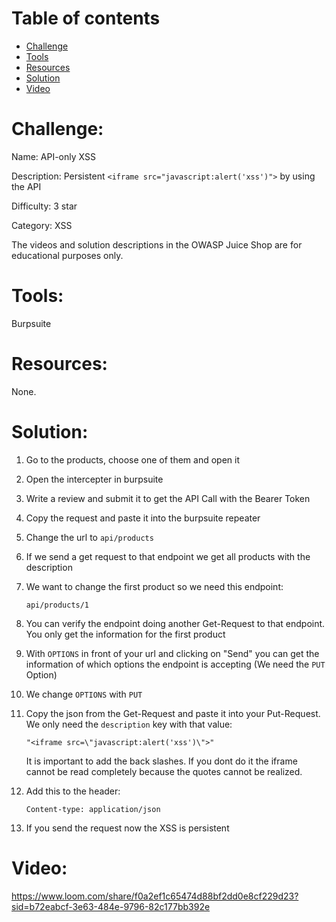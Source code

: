 # Table of contents

- [Challenge](#challenge)
- [Tools](#tools)
- [Resources](#resources)
- [Solution](#solution)
- [Video](#video)

# Challenge: 

Name: API-only XSS

Description: Persistent `<iframe src="javascript:alert('xss')">` by using the API

Difficulty: 3 star

Category: XSS

The videos and solution descriptions in the OWASP Juice Shop are for educational purposes only.

# Tools:

Burpsuite

# Resources:

None.

# Solution:

1. Go to the products, choose one of them and open it
2. Open the intercepter in burpsuite
3. Write a review and submit it to get the API Call with the Bearer Token
4. Copy the request and paste it into the burpsuite repeater
5. Change the url to `api/products`
6. If we send a get request to that endpoint we get all products with the description
7. We want to change the first product so we need this endpoint:
   
   ```
   api/products/1
   ```
   
8. You can verify the endpoint doing another Get-Request to that endpoint. You only get the information for the first product
9. With `OPTIONS` in front of your url and clicking on "Send" you can get the information of which options the endpoint is accepting (We need the `PUT` Option)
10. We change `OPTIONS` with `PUT`
11. Copy the json from the Get-Request and paste it into your Put-Request. We only need the `description` key with that value:
    
    ```
    "<iframe src=\"javascript:alert('xss')\">"
    ```

    It is important to add the back slashes. If you dont do it the iframe cannot be read completely because the quotes cannot be realized.
12. Add this to the header:
    
    ```
    Content-type: application/json
    ```
    
13. If you send the request now the XSS is persistent

# Video: 

https://www.loom.com/share/f0a2ef1c65474d88bf2dd0e8cf229d23?sid=b72eabcf-3e63-484e-9796-82c177bb392e
